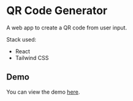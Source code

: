 # QR Code Generator

A web app to create a QR code from user input.

Stack used:

- React
- Tailwind CSS

## Demo

You can view the demo [here](https://vasilisg.github.io/qr-code-generator/).